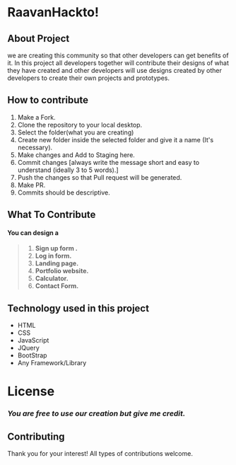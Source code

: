 
# RaavanHackto!

## About Project

we are creating this community so that other developers can get benefits of it. In this project all developers together will contribute their designs of what they have created and other developers will use  designs created by other developers to create their own projects and prototypes.


## How to contribute
 1. Make a Fork.
 2. Clone the repository to your local desktop.
 3. Select the folder(what you are creating)
 4. Create new folder inside the selected folder and give it a name (It's necessary).
 5. Make changes and Add to Staging here.
 6. Commit changes [always write the message short and easy to understand (ideally 3 to 5 words).]
 7. Push the changes so that Pull request will be generated.
 8. Make PR.
 9. Commits should be descriptive.

## What To Contribute

#### You can design a 
>  1. **Sign up form .**
>  2. **Log in  form.**
>  3. **Landing page.**
>  4. **Portfolio website.**
>  5. **Calculator.**
>  6. **Contact Form.**

## Technology used in this project
* HTML
* CSS
* JavaScript
* JQuery
* BootStrap
* Any Framework/Library

# License 
### _You are free to use our creation but give me credit._

## Contributing

Thank you for your interest! All types of contributions welcome. 
